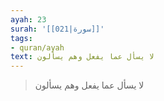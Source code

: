 ```yaml
---
ayah: 23
surah: '[[021|سورة]]'
tags:
- quran/ayah
text: لا يسأل عما يفعل وهم يسألون
---
```

> لا يسأل عما يفعل وهم يسألون
